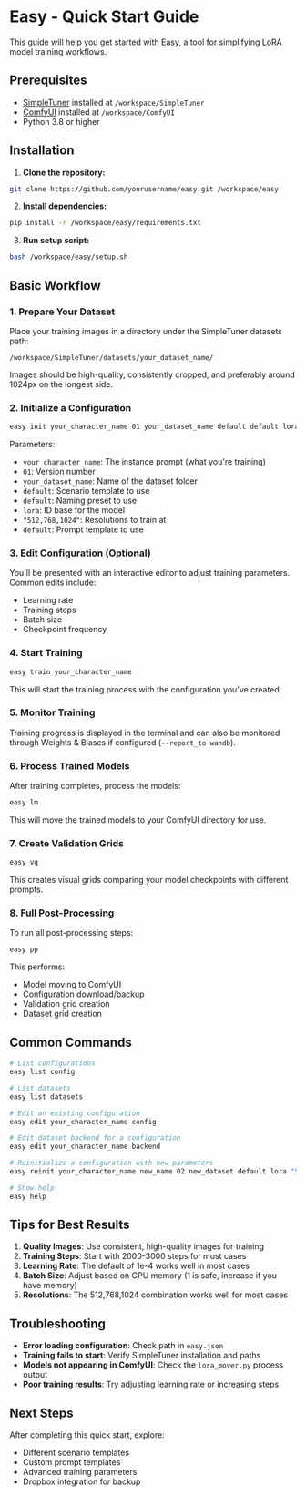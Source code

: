# Easy - Quick Start Guide

This guide will help you get started with Easy, a tool for simplifying LoRA model training workflows.

## Prerequisites

- [SimpleTuner](https://github.com/bghira/SimpleTuner) installed at `/workspace/SimpleTuner`
- [ComfyUI](https://github.com/comfyanonymous/ComfyUI) installed at `/workspace/ComfyUI`
- Python 3.8 or higher

## Installation

1. **Clone the repository:**

```bash
git clone https://github.com/yourusername/easy.git /workspace/easy
```

2. **Install dependencies:**

```bash
pip install -r /workspace/easy/requirements.txt
```

3. **Run setup script:**

```bash
bash /workspace/easy/setup.sh
```

## Basic Workflow

### 1. Prepare Your Dataset

Place your training images in a directory under the SimpleTuner datasets path:

```
/workspace/SimpleTuner/datasets/your_dataset_name/
```

Images should be high-quality, consistently cropped, and preferably around 1024px on the longest side.

### 2. Initialize a Configuration

```bash
easy init your_character_name 01 your_dataset_name default default lora "512,768,1024" default
```

Parameters:
- `your_character_name`: The instance prompt (what you're training)
- `01`: Version number
- `your_dataset_name`: Name of the dataset folder
- `default`: Scenario template to use
- `default`: Naming preset to use
- `lora`: ID base for the model
- `"512,768,1024"`: Resolutions to train at
- `default`: Prompt template to use

### 3. Edit Configuration (Optional)

You'll be presented with an interactive editor to adjust training parameters. Common edits include:

- Learning rate
- Training steps
- Batch size
- Checkpoint frequency

### 4. Start Training

```bash
easy train your_character_name
```

This will start the training process with the configuration you've created.

### 5. Monitor Training

Training progress is displayed in the terminal and can also be monitored through Weights & Biases if configured (`--report_to wandb`).

### 6. Process Trained Models

After training completes, process the models:

```bash
easy lm
```

This will move the trained models to your ComfyUI directory for use.

### 7. Create Validation Grids

```bash
easy vg
```

This creates visual grids comparing your model checkpoints with different prompts.

### 8. Full Post-Processing

To run all post-processing steps:

```bash
easy pp
```

This performs:
- Model moving to ComfyUI
- Configuration download/backup
- Validation grid creation
- Dataset grid creation

## Common Commands

```bash
# List configurations
easy list config

# List datasets
easy list datasets

# Edit an existing configuration
easy edit your_character_name config

# Edit dataset backend for a configuration
easy edit your_character_name backend

# Reinitialize a configuration with new parameters
easy reinit your_character_name new_name 02 new_dataset default lora "512,768,1024"

# Show help
easy help
```

## Tips for Best Results

1. **Quality Images**: Use consistent, high-quality images for training
2. **Training Steps**: Start with 2000-3000 steps for most cases
3. **Learning Rate**: The default of 1e-4 works well in most cases
4. **Batch Size**: Adjust based on GPU memory (1 is safe, increase if you have memory)
5. **Resolutions**: The 512,768,1024 combination works well for most cases

## Troubleshooting

- **Error loading configuration**: Check path in `easy.json`
- **Training fails to start**: Verify SimpleTuner installation and paths
- **Models not appearing in ComfyUI**: Check the `lora_mover.py` process output
- **Poor training results**: Try adjusting learning rate or increasing steps

## Next Steps

After completing this quick start, explore:
- Different scenario templates
- Custom prompt templates
- Advanced training parameters
- Dropbox integration for backup